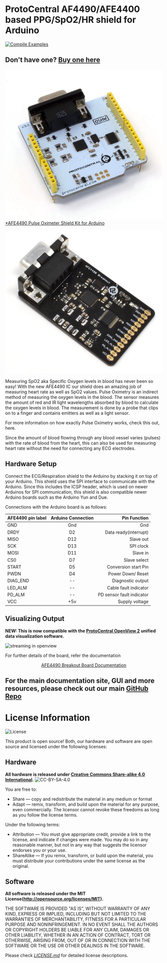 ProtoCentral AF4490/AFE4400 based PPG/SpO2/HR shield for Arduino
================================
[![Compile Examples](https://github.com/Protocentral/protocentral-afe4490-arduino/workflows/Compile%20Examples/badge.svg)](https://github.com/Protocentral/protocentral-afe4490-arduino/actions?workflow=Compile+Examples)

## Don't have one? [Buy one here](https://protocentral.com/product/protocentral-afe4490-pulse-oximeter-breakout-board-kit/)

[![Oximeter](assets/AFE4490_Shield.jpg)  
*AFE4490 Pulse Oximeter Shield Kit for Arduino ](https://protocentral.com/product/protocentral-afe4490-pulse-oximeter-shield-for-arduino-v2/)

![Oximeter](assets/AFE4490_Breakout.jpg)  

Measuring SpO2 aka Specific Oxygen levels in blood has never been so easy! With the new AFE4490 IC our shield does an amazing job of measuring heart rate as well as SpO2 values. Pulse Oximetry is an indirect method of measuring the oxygen levels in the blood. The sensor measures the amount of red and IR light wavelengths absorbed by blood to calculate the oxygen levels in blood. The measurement is done by a probe that clips on to a finger and contains emitters as well as a light sensor.

For more information on how exactly Pulse Oximetry works, check this out, here.

Since the amount of blood flowing through any blood vessel varies (pulses) with the rate of blood from the heart, this can also be used for measuring heart rate without the need for connecting any ECG electrodes.


## Hardware Setup

Connect the ECG/Respiration shield to the Arduino by stacking it on top of your Arduino. This shield uses the SPI interface  to communicate with the Arduino. Since this includes the ICSP header, which is used on newer Arduinos for SPI communication,  this shield is also compatible newer Arduino boards such as the Arduino Yun and Due.

Connections with the Arduino board is as follows:

|AFE4490 pin label| Arduino Connection   |Pin Function                  |
|----------------- |:--------------------:|-----------------:           |
| GND              | Gnd                  |  Gnd                        |             
| DRDY             | D2                   |  Data ready(interrupt)      |
| MISO             | D12                  |  Slave out                  |
| SCK              | D13                  |  SPI clock                  |
| MOSI             | D11                  |  Slave in                   |
| CS0              | D7                   |  Slave select               |
| START            | D5                   |  Conversion start Pin       |
| PWDN             | D4                   |  Power Down/ Reset          |
| DIAG_END         | --                  |  Diagnostic output          |
| LED_ALM          | --                |  Cable fault indicator      |
| PD_ALM           | --                 |  PD sensor fault indicator  |
| VCC              | +5v                  |  Supply voltage             |


## Visualizing Output

**NEW: This is now compatible with the [ProtoCentral OpenView 2](https://github.com/Protocentral/protocentral_openview2) unified data visualization software.**

![streaming in openview](./assets/AFE4490_openview.gif)


For further details of the board, refer the documentation

<center>

[AFE4490 Breakout Board Documentation](https://docs.protocentral.com/getting-started-with-AFE4490/)

 </center>



## For the main documentation site, GUI and more resources, please check out our main [GitHub Repo](https://github.com/Protocentral/AFE4490_Oximeter)

License Information
===================

![License](license_mark.svg)

This product is open source! Both, our hardware and software are open source and licensed under the following licenses:

Hardware
---------

**All hardware is released under [Creative Commons Share-alike 4.0 International](http://creativecommons.org/licenses/by-sa/4.0/).**
![CC-BY-SA-4.0](https://i.creativecommons.org/l/by-sa/4.0/88x31.png)

You are free to:

* Share — copy and redistribute the material in any medium or format
* Adapt — remix, transform, and build upon the material for any purpose, even commercially.
The licensor cannot revoke these freedoms as long as you follow the license terms.

Under the following terms:

* Attribution — You must give appropriate credit, provide a link to the license, and indicate if changes were made. You may do so in any reasonable manner, but not in any way that suggests the licensor endorses you or your use.
* ShareAlike — If you remix, transform, or build upon the material, you must distribute your contributions under the same license as the original.

Software
--------

**All software is released under the MIT License(http://opensource.org/licenses/MIT).**

THE SOFTWARE IS PROVIDED "AS IS", WITHOUT WARRANTY OF ANY KIND, EXPRESS OR IMPLIED, INCLUDING BUT NOT LIMITED TO THE WARRANTIES OF MERCHANTABILITY, FITNESS FOR A PARTICULAR PURPOSE AND NONINFRINGEMENT. IN NO EVENT SHALL THE AUTHORS OR COPYRIGHT HOLDERS BE LIABLE FOR ANY CLAIM, DAMAGES OR OTHER LIABILITY, WHETHER IN AN ACTION OF CONTRACT, TORT OR OTHERWISE, ARISING FROM, OUT OF OR IN CONNECTION WITH THE SOFTWARE OR THE USE OR OTHER DEALINGS IN THE SOFTWARE.


Please check [*LICENSE.md*](LICENSE.md) for detailed license descriptions.
